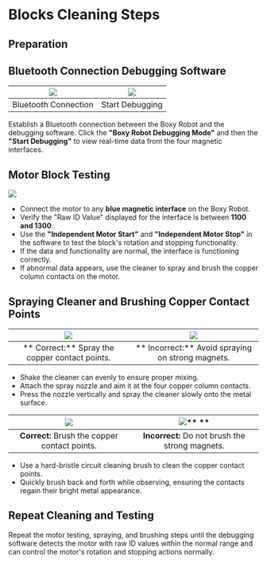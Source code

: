 # Blocks Cleaning Steps
## Preparation  



## Bluetooth Connection Debugging Software
| ![](https://cdn.nlark.com/yuque/0/2024/jpeg/51021531/1732946453285-a3914be5-aff4-4284-ac24-8a8d784c5d19.jpeg) | ![](https://cdn.nlark.com/yuque/0/2024/jpeg/51021531/1732946485790-5f3f61e6-5674-4c0f-9553-3fa545e44f9e.jpeg) |
| :---: | :---: |
| Bluetooth Connection | Start Debugging |


Establish a Bluetooth connection between the Boxy Robot and the debugging software. Click the **"Boxy Robot Debugging Mode"** and then the **"Start Debugging"** to view real-time data from the four magnetic interfaces.

## Motor Block Testing 
![](https://cdn.nlark.com/yuque/0/2024/gif/51021531/1732951034799-cb07f1f0-0a24-4976-904b-ffa390f13ebe.gif)

+ Connect the motor to any **blue magnetic interface** on the Boxy Robot.
+ Verify the "Raw ID Value" displayed for the interface is between **1100 and 1300**.
+ Use the **"Independent Motor Start"** and **"Independent Motor Stop"** in the software to test the block's rotation and stopping functionality.
+ If the data and functionality are normal, the interface is functioning correctly.
+ If abnormal data appears, use the cleaner to spray and brush the copper column contacts on the motor.

## Spraying Cleaner and Brushing Copper Contact Points
| ![](https://cdn.nlark.com/yuque/0/2024/gif/51021531/1732951240637-a99b905a-aa74-4082-9521-cf450ff3ef7f.gif) | ![](https://cdn.nlark.com/yuque/0/2024/gif/51021531/1732951224422-b177079e-dbf6-47ae-b534-f566a3ca40e2.gif) |
| :---: | :---: |
| ** Correct:** Spray the copper contact points. | ** Incorrect:**  Avoid spraying on strong magnets.  |


+ Shake the cleaner can evenly to ensure proper mixing.
+ Attach the spray nozzle and aim it at the four copper column contacts.
+ Press the nozzle vertically and spray the cleaner slowly onto the metal surface.

| ![](https://cdn.nlark.com/yuque/0/2024/gif/51021531/1732951276506-ce2898e1-3a53-4dbc-9308-aa623165a715.gif) | ![](https://cdn.nlark.com/yuque/0/2024/gif/48043751/1734923295563-e66bf398-734b-494f-bc7d-700b287c1775.gif)** **  |
| :---: | :---: |
|  **Correct:** Brush the copper contact points.   | **Incorrect:**  Do not brush the strong magnets.  |


+ Use a hard-bristle circuit cleaning brush to clean the copper contact points.  
+ Quickly brush back and forth while observing, ensuring the contacts regain their bright metal appearance.

## Repeat Cleaning and Testing 
Repeat the motor testing, spraying, and brushing steps until the debugging software detects the motor with raw ID values within the normal range and can control the motor's rotation and stopping actions normally.  

